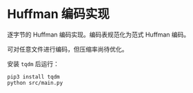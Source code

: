 # Huffman 编码实现

逐字节的 Huffman 编码实现。编码表规范化为范式 Huffman 编码。

可对任意文件进行编码，但压缩率尚待优化。

安装 `tqdm` 后运行：

```
pip3 install tqdm
python src/main.py
```
